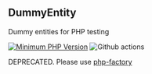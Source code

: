 ## DummyEntity
Dummy entities for PHP testing

[![Minimum PHP Version](https://img.shields.io/badge/php-%3E%3D%207.0-8892BF.svg?style=flat-square)](https://php.net/)
![Github actions](https://github.com/adlacruzes/DummyEntity/workflows/Continuous%20Integration/badge.svg?branch=master)

DEPRECATED. Please use [php-factory](https://github.com/adlacruzes/php-factory)
